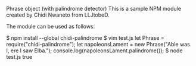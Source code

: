 Phrase object (with palindrome detector)
This is a sample NPM module created by Chidi Nwaneto from LLJtobeD.

The module can be used as follows:

$ npm install --global chidi-palindrome
$ vim test.js
let Phrase = require("chidi-palindrome");
let napoleonsLament = new Phrase("Able was I, ere I saw Elba.");
console.log(napoleonsLament.palindrome());
$ node test.js
true